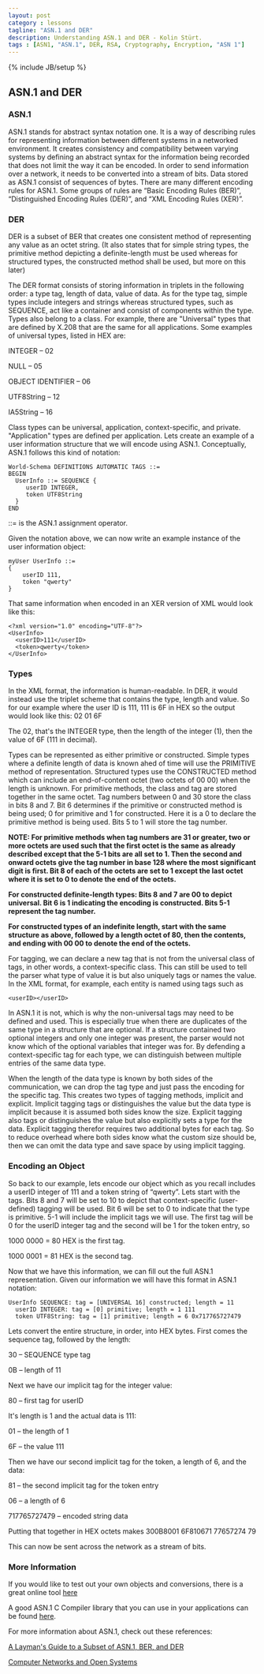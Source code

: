 ```yaml
---
layout: post
category : lessons
tagline: "ASN.1 and DER"
description: Understanding ASN.1 and DER - Kolin Stürt.
tags : [ASN1, "ASN.1", DER, RSA, Cryptography, Encryption, "ASN 1"]
---
```

{% include JB/setup %}

## ASN.1 and DER

### ASN.1

ASN.1 stands for abstract syntax notation one. It is a way of describing rules for representing information between different systems in a networked environment. It creates consistency and compatibility between varying systems by defining an abstract syntax for the information being recorded that does not limit the way it can be encoded. In order to send information over a network, it needs to be converted into a stream of bits. Data stored as ASN.1 consist of sequences of bytes. There are many different encoding rules for ASN.1. Some groups of rules are “Basic Encoding Rules (BER)”, “Distinguished Encoding Rules (DER)”, and “XML Encoding Rules (XER)”. 

### DER

DER is a subset of BER that creates one consistent method of representing any value as an octet string. (It also states that for simple string types, the primitive method depicting a definite-length must be used whereas for structured types, the constructed method shall be used, but more on this later)

The DER format consists of storing information in triplets in the following order: a type tag, length of data, value of data.  As for the type tag, simple types include integers and strings whereas structured types, such as SEQUENCE, act like a container and consist of components within the type. Types also belong to a class. For example, there are "Universal" types that are defined by X.208 that are the same for all applications. Some examples of universal types, listed in HEX are:

INTEGER – 02

NULL – 05

OBJECT IDENTIFIER – 06

UTF8String – 12

IA5String – 16

Class types can be universal, application, context-specific, and private. "Application" types are defined per application. Lets create an example of a user information structure that we will encode using ASN.1. Conceptually, ASN.1 follows this kind of notation:

	World-Schema DEFINITIONS AUTOMATIC TAGS ::= 
	BEGIN
	  UserInfo ::= SEQUENCE {
	     userID INTEGER,
	     token UTF8String
	  }
	END

::= is the ASN.1 assignment operator.

Given the notation above, we can now write an example instance of the user information object:

	myUser UserInfo ::= 
	{  
	    userID 111,
	    token "qwerty"
	}

That same information when encoded in an XER version of XML would look like this:

	<?xml version="1.0" encoding="UTF-8"?>
	<UserInfo>
	  <userID>111</userID>
	  <token>qwerty</token>
	</UserInfo>

### Types

In the XML format, the information is human-readable. In DER, it would instead use the triplet scheme that contains the type, length and value. So for our example where the user ID is 111, 111 is 6F in HEX so the output would look like this:
02 01 6F

The 02, that's the INTEGER type, then the length of the integer (1), then the value of 6F (111 in decimal).

Types can be represented as either primitive or constructed. Simple types where a definite length of data is known ahed of time will use the PRIMITIVE method of representation. Structured types use the CONSTRUCTED method which can include an end-of-content octet (two octets of 00 00) when the length is unknown. For primitive methods, the class and tag are stored together in the same octet. Tag numbers between 0 and 30 store the class in bits 8 and 7. Bit 6 determines if the primitive or constructed method is being used; 0 for primitive and 1 for constructed. Here it is a 0 to declare the primitive method is being used. Bits 5 to 1 will store the tag number. 

**NOTE: For primitive methods when tag numbers are 31 or greater, two or more octets are used such that the first octet is the same as already described except that the 5-1 bits are all set to 1. Then the second and onward octets give the tag number in base 128 where the most significant digit is first. Bit 8 of each of the octets are set to 1 except the last octet where it is set to 0 to denote the end of the octets.**

**For constructed definite-length types: Bits 8 and 7 are 00 to depict universal. Bit 6 is 1 indicating the encoding is constructed. Bits 5-1 represent the tag number.**

**For constructed types of an indefinite length, start with the same structure as above, followed by a length octet of 80, then the contents, and ending with 00 00 to denote the end of the octets.**

For tagging, we can declare a new tag that is not from the universal class of tags, in other words, a context-specific class. This can still be used to tell the parser what type of value it is but also uniquely tags or names the value. In the XML format, for example, each entity is named using tags such as 

	<userID></userID>

In ASN.1 it is not, which is why the non-universal tags may need to be defined and used. This is especially true when there are duplicates of the same type in a structure that are optional. If a structure contained two optional integers and only one integer was present, the parser would not know which of the optional variables that integer was for. By defending a context-specific tag for each type, we can distinguish between multiple entries of the same data type.

When the length of the data type is known by both sides of the communication, we can drop the tag type and just pass the encoding for the specific tag. This creates two types of tagging methods, implicit and explicit. Implicit tagging tags or distinguishes the value but the data type is implicit because it is assumed both sides know the size. Explicit tagging also tags or distinguishes the value but also explicitly sets a type for the data. Explicit tagging therefor requires two additional bytes for each tag. So to reduce overhead where both sides know what the custom size should be, then we can omit the data type and save space by using implicit tagging.

### Encoding an Object

So back to our example, lets encode our object which as you recall includes a userID integer of 111 and a token string of “qwerty”. Lets start with the tags.
Bits 8 and 7 will be set to 10 to depict that context-specific (user-defined) tagging will be used.
Bit 6 will be set to 0 to indicate that the type is primitive.
5-1 will include the implicit tags we will use. The first tag will be 0 for the userID integer tag and the second will be 1 for the token entry, so

1000 0000 = 80 HEX is the first tag.

1000 0001 = 81 HEX is the second tag.

 
Now that we have this information, we can fill out the full ASN.1 representation. Given our information we will have this format in ASN.1 notation:

	UserInfo SEQUENCE: tag = [UNIVERSAL 16] constructed; length = 11
	  userID INTEGER: tag = [0] primitive; length = 1 111
	  token UTF8String: tag = [1] primitive; length = 6 0x717765727479

Lets convert the entire structure, in order, into HEX bytes. First comes the sequence tag, followed by the length:

30 – SEQUENCE type tag

0B – length of 11

Next we have our implicit tag for the integer value:

80  – first tag for userID

It's length is 1 and the actual data is 111:

01 – the length of 1

6F – the value 111

Then we have our second implicit tag for the token, a length of 6, and the data:

81 – the second implicit tag for the token entry

06 – a length of 6

717765727479 – encoded string data

Putting that together in HEX octets makes 300B8001 6F810671 77657274 79

This can now be sent across the network as a stream of bits.

### More Information

If you would like to test out your own objects and conversions, there is a great online tool [here](http://asn1-playground.oss.com/)

A good ASN.1 C Compiler library that you can use in your applications can be found [here](https://github.com/vlm/asn1c).

For more information about ASN.1, check out these references:

[A Layman's Guide to a Subset of ASN.1, BER, and DER](http://luca.ntop.org/Teaching/Appunti/asn1.html)

[Computer Networks and Open Systems](http://www.obj-sys.com/asn1tutorial/asn1only.html)
